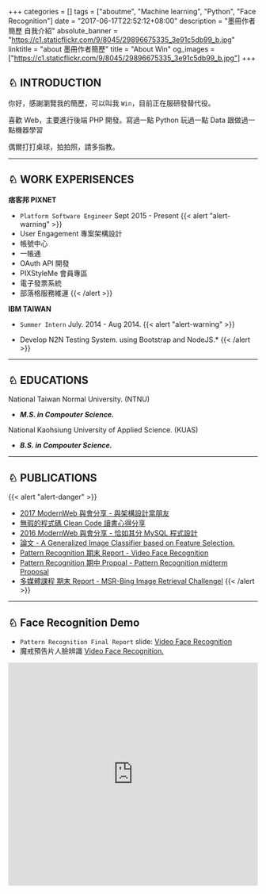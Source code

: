 +++
categories = []
tags = ["aboutme", "Machine learning", "Python", "Face Recognition"]
date = "2017-06-17T22:52:12+08:00"
description = "墨冊作者簡歷 自我介紹"
absolute_banner = "https://c1.staticflickr.com/9/8045/29896675335_3e91c5db99_b.jpg"
linktitle = "about 墨冊作者簡歷"
title = "About Win"
og_images = ["https://c1.staticflickr.com/9/8045/29896675335_3e91c5db99_b.jpg"]
+++

<div class="widget-social-icons  hidden-xs push-down-30 pull-right">
<a class="btn btn-social-icon btn-twitter" target="_blank" href="https://twitter.com/kylinwin"><span class="fa fa-twitter"></span></a>
<a class="btn btn-social-icon btn-linkedin" target="_blank" href="https://www.linkedin.com/in/win-yu-0537717b"><i class="fa fa-linkedin"></i></a>
<a class="btn btn-social-icon btn-instagram" target="_blank" href="//slideshare.net/kylinfish"><i class="fa fa-slideshare"></i></a>
<a class="btn btn-social-icon btn-tumblr" target="_blank" href="mailto:kylinfish@gmail.tw"><i class="fa fa-envelope"></i></a>
<a class="btn btn-social-icon btn-github" target="_blank" href="https://github.com/kylinfish"><i class="fa fa-github"></i></a>
<a class="btn btn-social-icon btn-flickr" target="_blank" href="https://www.flickr.com/kylinyu"><i class="fa fa-flickr"></i></a>
</div>

## ♘ INTRODUCTION

你好，感謝瀏覽我的簡歷，可以叫我 `Win`，目前正在服研發替代役。

喜歡 Web，主要進行後端 PHP 開發。寫過一點 Python 玩過一點 Data 跟做過一點機器學習

偶爾打打桌球，拍拍照，請多指教。

----

## ♘ WORK EXPERISENCES

<span class="text-primary">__痞客邦 PIXNET__</span>

* `Platform Software Engineer` Sept 2015 - Present
{{< alert "alert-warning" >}}
* User Engagement 專案架構設計
* 帳號中心
* 一帳通
* OAuth API 開發
* PIXStyleMe 會員專區
* 電子發票系統
* 部落格服務維運
{{< /alert >}}

<span class="text-primary">__IBM TAIWAN__</span>

- `Summer Intern` July. 2014 - Aug 2014.
{{< alert "alert-warning" >}}
* Develop N2N Testing System. using Bootstrap and NodeJS.*
{{< /alert >}}

----

## ♘ EDUCATIONS

National Taiwan Normal University. (NTNU)

* ___M.S. in Compouter Science.___

National Kaohsiung University of Applied Science. (KUAS)

* ___B.S. in Compouter Science.___

----

## ♘ PUBLICATIONS

{{< alert "alert-danger" >}}
* [2017 ModernWeb 與會分享 - 與架構設計當朋友](https://www.slideshare.net/kylinfish/ss-80020439)
* [無瑕的程式碼 Clean Code 讀書心得分享](https://www.slideshare.net/kylinfish/clean-code-72688451)
* [2016 ModernWeb 與會分享 - 恰如其分 MySQL 程式設計](https://www.slideshare.net/kylinfish/modernweb-mysql)
* [論文 - A Generalized Image Classifier based on Feature Selection.](http://ndltd.ncl.edu.tw/cgi-bin/gs32/gsweb.cgi?o=dnclcdr&s=id=%22103NTNU5392006%22.&searchmode=basic)
* [Pattern Recognition 期末 Report - Video Face Recognition](https://www.slideshare.net/kylinfish/pattern-recognition-midterm-proposal)
* [Pattern Recognition 期中 Propoal - Pattern Recognition midterm Proposal](https://www.slideshare.net/kylinfish/pattern-recognition-midterm-proposal)
* [多媒體課程 期末 Report - MSR-Bing Image Retrieval Challengel](https://www.slideshare.net/kylinfish/msrbing-image-retrieval-challenge-written-by-win)
{{< /alert >}}

----

## ♘ Face Recognition Demo

* `Pattern Recognition Final Report` slide: [Video Face Recognition](http://www.slideshare.net/kylinfish/video-face-recognition-pattern-recognition-final-report-43037436)
* 魔戒預告片人臉辨識 [Video Face Recognition.](https://www.youtube.com/watch?v=-gou12pMmt4)

<iframe width="100%" height="450" src="https://www.youtube.com/embed/-gou12pMmt4" frameborder="0" allowfullscreen></iframe>


<script type="text/javascript">
(function(d,s,id){var z=d.createElement(s);z.type="text/javascript";z.id=id;z.async=true;z.src="//static.zotabox.com/0/b/0b20715fb7c5566c7604a7940f10f254/widgets.js";var sz=d.getElementsByTagName(s)[0];sz.parentNode.insertBefore(z,sz)}(document,"script","zb-embed-code"));
</script>
